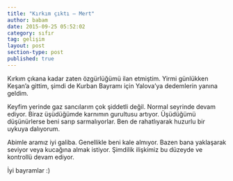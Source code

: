 ```yaml
---
title: "Kırkım çıktı – Mert"
author: babam
date: 2015-09-25 05:52:02
category: sıfır
tag: gelişim
layout: post
section-type: post 
published: true
---
```


Kırkım çıkana kadar zaten özgürlüğümü ilan etmiştim. Yirmi günlükken Keşan’a gittim, şimdi de Kurban Bayramı için Yalova’ya dedemlerin yanına geldim.

Keyfim yerinde gaz sancılarım çok şiddetli değil. Normal seyrinde devam ediyor. Biraz üşüdüğümde karnımın gurultusu artıyor. Üşüdüğümü düşünürlerse beni sarıp sarmalıyorlar. Ben de rahatlıyarak huzurlu bir uykuya dalıyorum.

Abimle aramız iyi galiba. Genellikle beni kale almıyor. Bazen bana yaklaşarak seviyor veya kucağına almak istiyor. Şimdilik ilişkimiz bu düzeyde ve kontrollü devam ediyor.

İyi bayramlar :)
